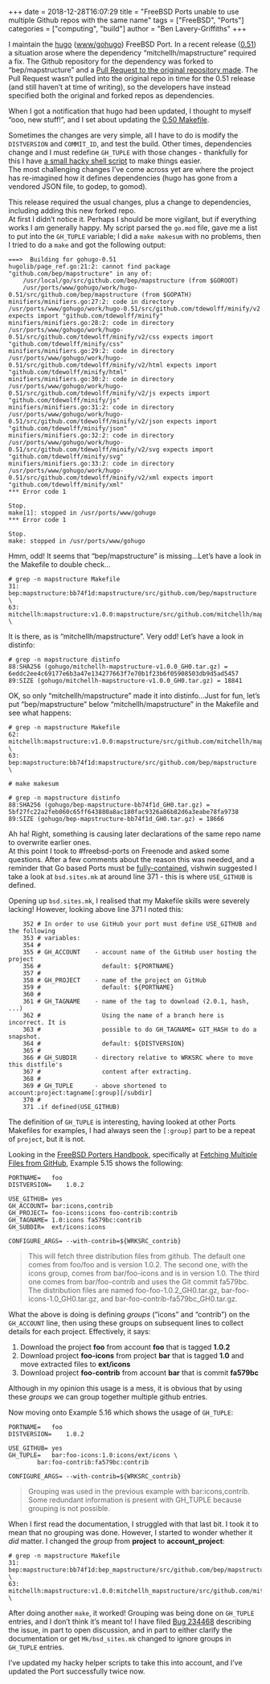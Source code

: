 +++
date = 2018-12-28T16:07:29
title = "FreeBSD Ports unable to use multiple Github repos with the same name"
tags = ["FreeBSD", "Ports"]
categories =  ["computing", "build"]
author = "Ben Lavery-Griffiths"
+++

I maintain the [hugo](https://gohugo.io) ([www/gohugo](https://www.freshports.org/www/gohugo)) FreeBSD Port.  In a recent release ([0.51](https://github.com/gohugoio/hugo/releases/tag/v0.51)) a situation arose where the dependency “mitchellh/mapstructure” required a fix.  The Github repository for the dependency was forked to “bep/mapstructure” and a [Pull Request to the original repository made](https://github.com/mitchellh/mapstructure/pull/123).  The Pull Request wasn’t pulled into the original repo in time for the 0.51 release (and still haven’t at time of writing), so the developers have instead specified both the original and forked repos as dependencies.

When I got a notification that hugo had been updated, I thought to myself “ooo, new stuff!”, and I set about updating the [0.50 Makefile](https://svnweb.freebsd.org/ports/head/www/gohugo/Makefile?revision=483461&view=markup).

Sometimes the changes are very simple, all I have to do is modify the `DISTVERSION` and `COMMIT_ID`, and test the build.  Other times, dependencies change and I must redefine `GH_TUPLE` with those changes - thankfully for this I have [a small hacky shell script](https://github.com/forquare/freebsd-port-helpers/blob/master/scripts/parse_gomod.sh) to make things easier.  
The most challenging changes I’ve come across yet are where the project has re-imagined how it defines dependencies (hugo has gone from a vendored JSON file, to godep, to gomod).

This release required the usual changes, plus a change to dependencies, including adding this new forked repo.  
At first I didn’t notice it.  Perhaps I should be more vigilant, but if everything works I am generally happy.  My script parsed the `go.mod` file, gave me a list to put into the `GH_TUPLE` variable; I did a `make makesum` with no problems, then I tried to do a `make` and got the following output:

```
===>  Building for gohugo-0.51
hugolib/page_ref.go:21:2: cannot find package "github.com/bep/mapstructure" in any of:
	/usr/local/go/src/github.com/bep/mapstructure (from $GOROOT)
	/usr/ports/www/gohugo/work/hugo-0.51/src/github.com/bep/mapstructure (from $GOPATH)
minifiers/minifiers.go:27:2: code in directory /usr/ports/www/gohugo/work/hugo-0.51/src/github.com/tdewolff/minify/v2 expects import "github.com/tdewolff/minify"
minifiers/minifiers.go:28:2: code in directory /usr/ports/www/gohugo/work/hugo-0.51/src/github.com/tdewolff/minify/v2/css expects import "github.com/tdewolff/minify/css"
minifiers/minifiers.go:29:2: code in directory /usr/ports/www/gohugo/work/hugo-0.51/src/github.com/tdewolff/minify/v2/html expects import "github.com/tdewolff/minify/html"
minifiers/minifiers.go:30:2: code in directory /usr/ports/www/gohugo/work/hugo-0.51/src/github.com/tdewolff/minify/v2/js expects import "github.com/tdewolff/minify/js"
minifiers/minifiers.go:31:2: code in directory /usr/ports/www/gohugo/work/hugo-0.51/src/github.com/tdewolff/minify/v2/json expects import "github.com/tdewolff/minify/json"
minifiers/minifiers.go:32:2: code in directory /usr/ports/www/gohugo/work/hugo-0.51/src/github.com/tdewolff/minify/v2/svg expects import "github.com/tdewolff/minify/svg"
minifiers/minifiers.go:33:2: code in directory /usr/ports/www/gohugo/work/hugo-0.51/src/github.com/tdewolff/minify/v2/xml expects import "github.com/tdewolff/minify/xml"
*** Error code 1

Stop.
make[1]: stopped in /usr/ports/www/gohugo
*** Error code 1

Stop.
make: stopped in /usr/ports/www/gohugo
```

Hmm, odd!  It seems that “bep/mapstructure” is missing…Let’s have a look in the Makefile to double check…

```
# grep -n mapstructure Makefile
31:		bep:mapstructure:bb74f1d:mapstructure/src/github.com/bep/mapstructure \
63:		mitchellh:mapstructure:v1.0.0:mapstructure/src/github.com/mitchellh/mapstructure \
```

It is there, as is “mitchellh/mapstructure”.  Very odd!  Let’s have a look in distinfo:

```
# grep -n mapstructure distinfo 
88:SHA256 (gohugo/mitchellh-mapstructure-v1.0.0_GH0.tar.gz) = 6eddc2ee4c69177e6b3a47e134277663f7e70b1f23b6f05908503db9d5ad5457
89:SIZE (gohugo/mitchellh-mapstructure-v1.0.0_GH0.tar.gz) = 18841
```

OK, so only “mitchellh/mapstructure” made it into distinfo...Just for fun, let’s put “bep/mapstructure” below “mitchellh/mapstructure” in the Makefile and see what happens:

```
# grep -n mapstructure Makefile
62:		mitchellh:mapstructure:v1.0.0:mapstructure/src/github.com/mitchellh/mapstructure \
63:		bep:mapstructure:bb74f1d:mapstructure/src/github.com/bep/mapstructure \

# make makesum

# grep -n mapstructure distinfo
88:SHA256 (gohugo/bep-mapstructure-bb74f1d_GH0.tar.gz) = 5bf27fc22a2feb060c65ff643880a8ac180fac9326a86b82d6a3eabe78fa9738
89:SIZE (gohugo/bep-mapstructure-bb74f1d_GH0.tar.gz) = 18666
```

Ah ha!  Right, something is causing later declarations of the same repo name to overwrite earlier ones.   
At this point I took to #freebsd-ports on Freenode and asked some questions.  After a few comments about the reason this was needed, and a reminder that Go based Ports must be [fully-contained](https://www.freebsd.org/doc/en/books/porters-handbook/go-libs.html), vishwin suggested I take a look at `bsd.sites.mk` at around line 371 - this is where `USE_GITHUB` is defined.

Opening up `bsd.sites.mk`, I realised that my Makefile skills were severely lacking!  However, looking above line 371 I noted this:

```
    352 # In order to use GitHub your port must define USE_GITHUB and the following
    353 # variables:
    354 #
    355 # GH_ACCOUNT    - account name of the GitHub user hosting the project
    356 #                 default: ${PORTNAME}
    357 #
    358 # GH_PROJECT    - name of the project on GitHub
    359 #                 default: ${PORTNAME}
    360 #
    361 # GH_TAGNAME    - name of the tag to download (2.0.1, hash, ...)
    362 #                 Using the name of a branch here is incorrect. It is
    363 #                 possible to do GH_TAGNAME= GIT_HASH to do a snapshot.
    364 #                 default: ${DISTVERSION}
    365 #
    366 # GH_SUBDIR     - directory relative to WRKSRC where to move this distfile's
    367 #                 content after extracting.
    368 #
    369 # GH_TUPLE      - above shortened to account:project:tagname[:group][/subdir]
    370 #
    371 .if defined(USE_GITHUB)
```

The definition of `GH_TUPLE` is interesting, having looked at other Ports Makefiles for examples, I had always seen the `[:group]` part to be a repeat of `project`, but it is not.

Looking in the [FreeBSD Porters Handbook](https://www.freebsd.org/doc/en_US.ISO8859-1/books/porters-handbook), specifically at [Fetching Multiple Files from GitHub](https://www.freebsd.org/doc/en_US.ISO8859-1/books/porters-handbook/makefile-distfiles.html#makefile-master_sites-github-multiple), Example 5.15 shows the following:

```
PORTNAME=	foo
DISTVERSION=	1.0.2

USE_GITHUB=	yes
GH_ACCOUNT=	bar:icons,contrib
GH_PROJECT=	foo-icons:icons foo-contrib:contrib
GH_TAGNAME=	1.0:icons fa579bc:contrib
GH_SUBDIR=	ext/icons:icons

CONFIGURE_ARGS=	--with-contrib=${WRKSRC_contrib}
```
> This will fetch three distribution files from github. The default one comes from foo/foo and is version 1.0.2. The second one, with the icons group, comes from bar/foo-icons and is in version 1.0. The third one comes from bar/foo-contrib and uses the Git commit fa579bc. The distribution files are named foo-foo-1.0.2_GH0.tar.gz, bar-foo-icons-1.0_GH0.tar.gz, and bar-foo-contrib-fa579bc_GH0.tar.gz.

What the above is doing is defining *groups* (“icons” and “contrib”) on the `GH_ACCOUNT` line, then using these groups on subsequent lines to collect details for each project.  Effectively, it says:

1. Download the project **foo** from account **foo** that is tagged **1.0.2**
2. Download project **foo-icons** from project **bar** that is tagged **1.0** and move extracted files to **ext/icons**
3. Download project **foo-contrib** from account **bar** that is commit **fa579bc**

Although in my opinion this usage is a mess, it is obvious that by using these *groups* we can group together multiple github entries.  

Now moving onto Example 5.16 which shows the usage of `GH_TUPLE`:

```
PORTNAME=	foo
DISTVERSION=	1.0.2

USE_GITHUB=	yes
GH_TUPLE=	bar:foo-icons:1.0:icons/ext/icons \
		bar:foo-contrib:fa579bc:contrib

CONFIGURE_ARGS=	--with-contrib=${WRKSRC_contrib}
```
> Grouping was used in the previous example with bar:icons,contrib. Some redundant information is present with GH_TUPLE because grouping is not possible.

When I first read the documentation, I struggled with that last bit.  I took it to mean that no grouping was done.  However, I started to wonder whether it *did* matter.  I changed the *group* from **project** to **account_project**:

```
# grep -n mapstructure Makefile
31:		bep:mapstructure:bb74f1d:bep_mapstructure/src/github.com/bep/mapstructure \
63:		mitchellh:mapstructure:v1.0.0:mitchellh_mapstructure/src/github.com/mitchellh/mapstructure \
```

After doing another `make`, it worked!  Grouping was being done on `GH_TUPLE` entries, and I don’t think it’s meant to!  I have filed [Bug 234468](https://bugs.freebsd.org/bugzilla/show_bug.cgi?id=234468) describing the issue, in part to open discussion, and in part to either clarify the documentation or get `Mk/bsd_sites.mk` changed to ignore groups in `GH_TUPLE` entries.

I’ve updated my hacky helper scripts to take this into account, and I’ve updated the Port successfully twice now.  